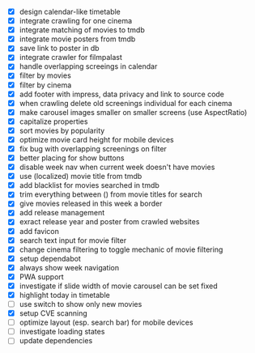 - [x] design calendar-like timetable
- [x] integrate crawling for one cinema
- [x] integrate matching of movies to tmdb
- [x] integrate movie posters from tmdb
- [x] save link to poster in db
- [x] integrate crawler for filmpalast
- [x] handle overlapping screeings in calendar
- [x] filter by movies
- [x] filter by cinema
- [x] add footer with impress, data privacy and link to source code
- [x] when crawling delete old screenings individual for each cinema
- [x] make carousel images smaller on smaller screens (use AspectRatio)
- [x] capitalize properties
- [x] sort movies by popularity
- [x] optimize movie card height for mobile devices
- [x] fix bug with overlapping screenings on filter
- [x] better placing for show buttons
- [x] disable week nav when current week doesn't have movies
- [x] use (localized) movie title from tmdb
- [x] add blacklist for movies searched in tmdb
- [x] trim everything between () from movie titles for search
- [x] give movies released in this week a border
- [x] add release management
- [x] exract release year and poster from crawled websites
- [x] add favicon
- [x] search text input for movie filter
- [x] change cinema filtering to toggle mechanic of movie filtering
- [x] setup dependabot
- [x] always show week navigation
- [x] PWA support
- [x] investigate if slide width of movie carousel can be set fixed
- [x] highlight today in timetable
- [ ] use switch to show only new movies
- [x] setup CVE scanning
- [ ] optimize layout (esp. search bar) for mobile devices
- [ ] investigate loading states
- [ ] update dependencies
